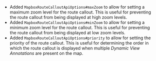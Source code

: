 - Added `MapboxRouteCalloutApiOptions#maxZoom` to allow for setting a maximum zoom level for the route callout. This is useful for preventing the route callout from being displayed at high zoom levels.
- Added `MapboxRouteCalloutApiOptions#minZoom` to allow for setting a minimum zoom level for the route callout. This is useful for preventing the route callout from being displayed at low zoom levels.
- Added `MapboxRouteCalloutApiOptions#priority` to allow for setting the priority of the route callout. This is useful for determining the order in which the route callout is displayed when multiple _Dynamic View Annotations_ are present on the map.